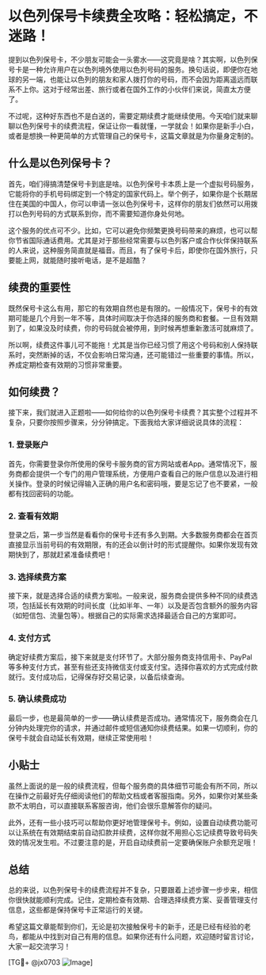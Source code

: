 # 以色列保号卡续费全攻略：轻松搞定，不迷路！

提到以色列保号卡，不少朋友可能会一头雾水——这究竟是啥？其实啊，以色列保号卡是一种允许用户在以色列境外使用以色列号码的服务。换句话说，即便你在地球的另一端，也能让以色列的朋友和家人拨打你的号码，而不会因为距离遥远而联系不上你。这对于经常出差、旅行或者在国外工作的小伙伴们来说，简直太方便了。

不过呢，这种好东西也不是白送的，需要定期续费才能继续使用。今天咱们就来聊聊以色列保号卡的续费流程，保证让你一看就懂，一学就会！如果你是新手小白，或者是想换一种更简单的方式管理自己的保号卡，这篇文章就是为你量身定制的。

## 什么是以色列保号卡？

首先，咱们得搞清楚保号卡到底是啥。以色列保号卡本质上是一个虚拟号码服务，它能将你的手机号码绑定到一个特定的国家代码上。举个例子，如果你是个长期居住在美国的中国人，你可以申请一张以色列保号卡，这样你的朋友们依然可以用拨打以色列号码的方式联系到你，而不需要知道你身处何地。

这个服务的优点可不少。比如，它可以避免你频繁更换号码带来的麻烦，也可以帮你节省国际通话费用。尤其是对于那些经常需要与以色列客户或合作伙伴保持联系的人来说，这种服务简直就是福音。而且，有了保号卡后，即使你在国外旅行，只要能上网，就能随时接听电话，是不是超酷？

## 续费的重要性

既然保号卡这么有用，那它的有效期自然也是有限的。一般情况下，保号卡的有效期可能是几个月到一年不等，具体时间取决于你选择的服务商和套餐。一旦有效期到了，如果没及时续费，你的号码就会被停用，到时候再想重新激活可就麻烦了。

所以啊，续费这件事儿可不能拖！尤其是当你已经习惯了用这个号码和别人保持联系时，突然断掉的话，不仅会影响日常沟通，还可能错过一些重要的事情。所以，养成定期检查有效期的习惯非常重要。

## 如何续费？

接下来，我们就进入正题啦——如何给你的以色列保号卡续费？其实整个过程并不复杂，只要你按照步骤来，分分钟搞定。下面我给大家详细说说具体的流程：

### 1. 登录账户

首先，你需要登录你所使用的保号卡服务商的官方网站或者App。通常情况下，服务商都会提供一个专门的用户管理系统，方便用户查看自己的账户信息以及进行相关操作。登录的时候记得输入正确的用户名和密码哦，要是忘记了也不要紧，一般都有找回密码的功能。

### 2. 查看有效期

登录之后，第一步当然是看看你的保号卡还有多久到期。大多数服务商都会在首页直接显示当前号码的有效期限，有的还会以倒计时的形式提醒你。如果你发现有效期快到了，那就赶紧准备续费吧！

### 3. 选择续费方案

接下来，就是选择合适的续费方案啦。一般来说，服务商会提供多种不同的续费选项，包括延长有效期的时间长度（比如半年、一年）以及是否包含额外的服务内容（如短信包、流量包等）。根据自己的实际需求选择最适合自己的方案即可。

### 4. 支付方式

确定好续费方案后，接下来就是支付环节了。大部分服务商支持信用卡、PayPal等多种支付方式，甚至有些还支持微信支付或支付宝。选择你喜欢的方式完成付款就行。支付成功后，记得保存好交易记录，以备后续查询。

### 5. 确认续费成功

最后一步，也是最简单的一步——确认续费是否成功。通常情况下，服务商会在几分钟内处理完你的请求，并通过邮件或短信通知你续费结果。如果一切顺利，你的保号卡就会自动延长有效期，继续正常使用啦！

## 小贴士

虽然上面说的是一般的续费流程，但每个服务商的具体细节可能会有所不同，所以在操作之前最好先仔细阅读他们的帮助文档或者客服指南。另外，如果你对某些条款不太明白，可以直接联系客服咨询，他们会很乐意解答你的疑问。

此外，还有一些小技巧可以帮助你更好地管理保号卡。例如，设置自动续费功能可以让系统在有效期结束前自动扣款并续费，这样你就不用担心忘记续费导致号码失效的情况发生啦。不过要注意的是，开启自动续费前一定要确保账户余额充足哦！

## 总结

总的来说，以色列保号卡的续费流程并不复杂，只要跟着上述步骤一步步来，相信你很快就能顺利完成。记住，定期检查有效期、合理选择续费方案、妥善管理支付信息，这些都是保持保号卡正常运行的关键。

希望这篇文章能帮到你们，无论是初次接触保号卡的新手，还是已经有经验的老鸟，都能从中找到对自己有用的信息。如果你还有什么问题，欢迎随时留言讨论，大家一起交流学习！

[TG💪+ @jx0703 ![Image](https://github.com/user-attachments/assets/dbca1d08-cadb-493c-b0ec-ad6f7a83f270)]
